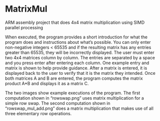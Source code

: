 # MatrixMul
ARM assembly project that does 4x4 matrix multiplication using SIMD parallel processing

When executed, the program provides a short introduction for what the program does and instructions about what’s possible. You can only enter non-negative integers < 65535 and if the resulting matrix has any entries greater than 65535, they will be incorrectly displayed. 
The user must enter two 4x4 matrices column by column. The entries are separated by a space and you press enter after entering each column. One example entry and matrix is shown to help provide guidance. After a matrix is entered, it is displayed back to the user to verify that it is the matrix they intended. Once both matrices A and B are entered, the program computes the matrix product A*B and displays it as a matrix C.

The two images show example executions of the program. The first computation shown in “rowswap.png” uses matrix multiplication for a simple row swap. The second computation shown in “rowswap_mul_add.png” does a matrix multiplication that makes use of all three elementary row operations. 

